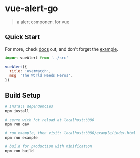 # vue-alert-go

> a alert component for vue

## Quick Start
For more, check [docs](./docs/README.md) out, and don't forget the [example](./example/app.js).

```javascript
import vueAlert from '../src'

vueAlert({
  title: 'OverWatch',
  msg: 'The World Needs Heros',
})
```

## Build Setup

``` bash
# install dependencies
npm install

# serve with hot reload at localhost:8080
npm run dev

# run example, then visit: localhost:8080/example/index.html
npm run example

# build for production with minification
npm run build
```

